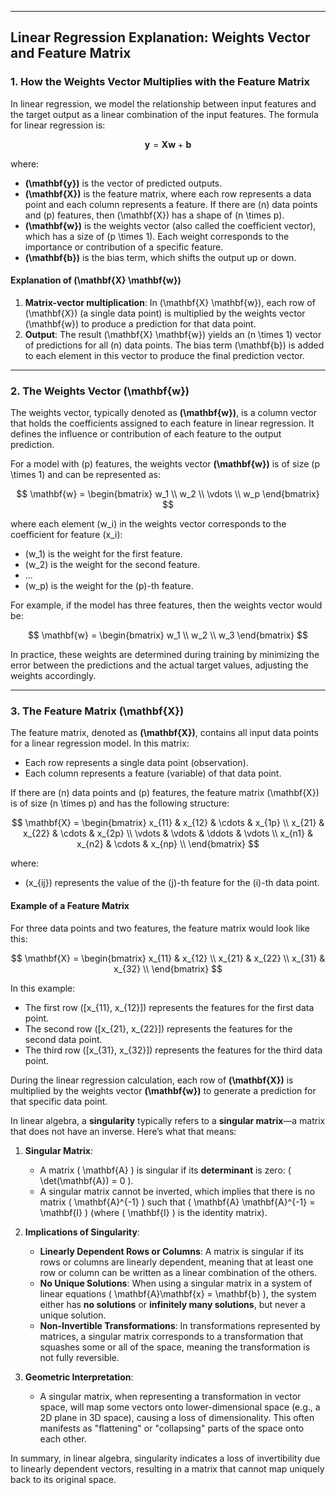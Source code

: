 
---

## Linear Regression Explanation: Weights Vector and Feature Matrix

### 1. How the Weights Vector Multiplies with the Feature Matrix

In linear regression, we model the relationship between input features and the target output as a linear combination of the input features. The formula for linear regression is:

$$
\mathbf{y} = \mathbf{X} \mathbf{w} + \mathbf{b}
$$

where:
- **\(\mathbf{y}\)** is the vector of predicted outputs.
- **\(\mathbf{X}\)** is the feature matrix, where each row represents a data point and each column represents a feature. If there are \(n\) data points and \(p\) features, then \(\mathbf{X}\) has a shape of \(n \times p\).
- **\(\mathbf{w}\)** is the weights vector (also called the coefficient vector), which has a size of \(p \times 1\). Each weight corresponds to the importance or contribution of a specific feature.
- **\(\mathbf{b}\)** is the bias term, which shifts the output up or down.

#### Explanation of \(\mathbf{X} \mathbf{w}\)

1. **Matrix-vector multiplication**: In \(\mathbf{X} \mathbf{w}\), each row of \(\mathbf{X}\) (a single data point) is multiplied by the weights vector \(\mathbf{w}\) to produce a prediction for that data point.
2. **Output**: The result \(\mathbf{X} \mathbf{w}\) yields an \(n \times 1\) vector of predictions for all \(n\) data points. The bias term \(\mathbf{b}\) is added to each element in this vector to produce the final prediction vector.

---

### 2. The Weights Vector \(\mathbf{w}\)

The weights vector, typically denoted as **\(\mathbf{w}\)**, is a column vector that holds the coefficients assigned to each feature in linear regression. It defines the influence or contribution of each feature to the output prediction.

For a model with \(p\) features, the weights vector **\(\mathbf{w}\)** is of size \(p \times 1\) and can be represented as:

$$
\mathbf{w} = \begin{bmatrix} w_1 \\ w_2 \\ \vdots \\ w_p \end{bmatrix}
$$

where each element \(w_i\) in the weights vector corresponds to the coefficient for feature \(x_i\):
- \(w_1\) is the weight for the first feature.
- \(w_2\) is the weight for the second feature.
- ...
- \(w_p\) is the weight for the \(p\)-th feature.

For example, if the model has three features, then the weights vector would be:

$$
\mathbf{w} = \begin{bmatrix} w_1 \\ w_2 \\ w_3 \end{bmatrix}
$$

In practice, these weights are determined during training by minimizing the error between the predictions and the actual target values, adjusting the weights accordingly.

---

### 3. The Feature Matrix \(\mathbf{X}\)

The feature matrix, denoted as **\(\mathbf{X}\)**, contains all input data points for a linear regression model. In this matrix:
- Each row represents a single data point (observation).
- Each column represents a feature (variable) of that data point.

If there are \(n\) data points and \(p\) features, the feature matrix \(\mathbf{X}\) is of size \(n \times p\) and has the following structure:

$$
\mathbf{X} = \begin{bmatrix} 
x_{11} & x_{12} & \cdots & x_{1p} \\
x_{21} & x_{22} & \cdots & x_{2p} \\
\vdots & \vdots & \ddots & \vdots \\
x_{n1} & x_{n2} & \cdots & x_{np} \\
\end{bmatrix}
$$

where:
- \(x_{ij}\) represents the value of the \(j\)-th feature for the \(i\)-th data point.

#### Example of a Feature Matrix

For three data points and two features, the feature matrix would look like this:

$$
\mathbf{X} = \begin{bmatrix} 
x_{11} & x_{12} \\ 
x_{21} & x_{22} \\ 
x_{31} & x_{32} \\
\end{bmatrix}
$$

In this example:
- The first row \([x_{11}, x_{12}]\) represents the features for the first data point.
- The second row \([x_{21}, x_{22}]\) represents the features for the second data point.
- The third row \([x_{31}, x_{32}]\) represents the features for the third data point.

During the linear regression calculation, each row of **\(\mathbf{X}\)** is multiplied by the weights vector **\(\mathbf{w}\)** to generate a prediction for that specific data point.


In linear algebra, a **singularity** typically refers to a **singular matrix**—a matrix that does not have an inverse. Here’s what that means:

1. **Singular Matrix**:
   - A matrix \( \mathbf{A} \) is singular if its **determinant** is zero: \( \det(\mathbf{A}) = 0 \).
   - A singular matrix cannot be inverted, which implies that there is no matrix \( \mathbf{A}^{-1} \) such that \( \mathbf{A} \mathbf{A}^{-1} = \mathbf{I} \) (where \( \mathbf{I} \) is the identity matrix).

2. **Implications of Singularity**:
   - **Linearly Dependent Rows or Columns**: A matrix is singular if its rows or columns are linearly dependent, meaning that at least one row or column can be written as a linear combination of the others.
   - **No Unique Solutions**: When using a singular matrix in a system of linear equations \( \mathbf{A}\mathbf{x} = \mathbf{b} \), the system either has **no solutions** or **infinitely many solutions**, but never a unique solution.
   - **Non-Invertible Transformations**: In transformations represented by matrices, a singular matrix corresponds to a transformation that squashes some or all of the space, meaning the transformation is not fully reversible.

3. **Geometric Interpretation**:
   - A singular matrix, when representing a transformation in vector space, will map some vectors onto lower-dimensional space (e.g., a 2D plane in 3D space), causing a loss of dimensionality. This often manifests as "flattening" or "collapsing" parts of the space onto each other.

In summary, in linear algebra, singularity indicates a loss of invertibility due to linearly dependent vectors, resulting in a matrix that cannot map uniquely back to its original space.

